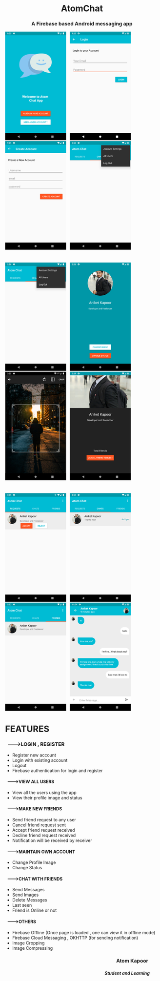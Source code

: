 # <h1 align = "center">AtomChat</h1>
### <h3 align= "center">A Firebase based Android messaging app</h1>
<img src="https://github.com/AtomKapoor/AtomChat/blob/master/Screenshots/Screenshot_1588348259.png" width="200"> &nbsp; 
<img src="https://github.com/AtomKapoor/AtomChat/blob/master/Screenshots/Screenshot_1588348514.png" width="200"> &nbsp; 
<img src="https://github.com/AtomKapoor/AtomChat/blob/master/Screenshots/Screenshot_1588348528.png" width="200"> &nbsp; 
<img src="https://github.com/AtomKapoor/AtomChat/blob/master/Screenshots/Screenshot_1589448385.png" width="200"> 
#
<img src="https://github.com/AtomKapoor/AtomChat/blob/master/Screenshots/Screenshot_1589448385.png" width="200"> &nbsp; 
<img src="https://github.com/AtomKapoor/AtomChat/blob/master/Screenshots/Screenshot_1589277404.png" width="200"> &nbsp;
<img src="https://github.com/AtomKapoor/AtomChat/blob/master/Screenshots/Screenshot_1589277337.png" width="200"> &nbsp;
<img src="https://github.com/AtomKapoor/AtomChat/blob/master/Screenshots/Screenshot_1589277600.png" width="200"> &nbsp; 
#
<img src="https://github.com/AtomKapoor/AtomChat/blob/master/Screenshots/Screenshot_1589364935.png" width="200"> &nbsp; 
<img src="https://github.com/AtomKapoor/AtomChat/blob/master/Screenshots/Screenshot_1589369384.png" width="200"> &nbsp; 
<img src="https://github.com/AtomKapoor/AtomChat/blob/master/Screenshots/Screenshot_1589369601.png" width="200"> &nbsp;
<img src="https://github.com/AtomKapoor/AtomChat/blob/master/Screenshots/Screenshot_1589304864.png" width="200">
#
#
# FEATURES

### &nbsp;  --->LOGIN , REGISTER
* Register new account
* Login with existing account
* Logout
* Firebase authentication for login and register

#### &nbsp; --->VIEW ALL USERS
* View all the users using the app
* View their profile image and status

#### &nbsp; --->MAKE NEW FRIENDS
* Send friend request to any user
* Cancel friend request sent
* Accept friend request received
* Decline friend request received
* Notification will be received by receiver

#### &nbsp; --->MAINTAIN OWN ACCOUNT
* Change Profile Image
* Change Status

#### &nbsp; --->CHAT WITH FRIENDS
* Send Messages
* Send Images
* Delete Messages
* Last seen 
* Friend is Online or not

#### &nbsp; --->OTHERS
* Firebase Offline (Once page is loaded , one can view it in offline mode)
* Firebase Cloud Messaging , OKHTTP (for sending notification)
* Image Cropping 
* Image Compressing

### <h3 align="right">Atom Kapoor &nbsp;&nbsp;&nbsp;&nbsp;&nbsp;&nbsp;&nbsp;&nbsp;</h3>
### <h5 align="right">Student and Learning &nbsp;&nbsp;&nbsp;&nbsp;&nbsp;&nbsp;&nbsp;&nbsp;</h5>
